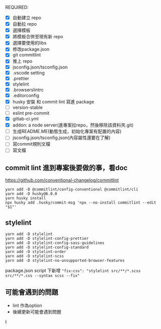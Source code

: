 REQUIRED:

- [x] 自動建立 repo
- [x] 自動拉 repo
- [x] 選擇模板
- [x] 將模板合併至現有新 repo
- [x] 選擇要使用的libs
- [x] 修改package.json
- [x] git commitlint
- [x] 推上 repo
- [x] jsconfig.json/tsconfig.json
- [x] .vscode setting
- [x] .prettier
- [x] stylelint
- [x] .browserslintrc
- [x] .editorconfig
- [x] husky 安裝 和 commit lint 寫進 package
- [ ] version-stable
- [ ] eslint pre-commit
- [x] gitlab-ci.yml
- [x] addon: a node server(進專案拉repo，然後移除該資料夾.git)
- [ ] 生成README.ME(動態生成，初始化專案有配置的內容)
- [ ] jsconfig.json/tsconfig.json(內容屬性還要在了解)
- [ ] 寫commit規則文檔
- [ ] 寫文檔
## commit lint 進到專案後要做的事，看doc
https://github.com/conventional-changelog/commitlint

```
yarn add -D @commitlint/config-conventional @commitlint/cli
yarn add -D husky@6.0.0
yarn husky install
npx husky add .husky/commit-msg 'npx --no-install commitlint --edit "$1"'
```

## stylelint
```
yarn add -D stylelint
yarn add -D stylelint-config-prettier
yarn add -D stylelint-config-sass-guidelines
yarn add -D stylelint-config-standard
yarn add -D stylelint-order
yarn add -D stylelint-scss
yarn add -D stylelint-no-unsupported-browser-features
```
package.json script 下新增
`"fix:css": "stylelint src/**/*.scss src/**/*.css --syntax scss --fix"`


## 可能會遇到的問題

- lint 作為option
- 後續更新可能會遇到問題

t